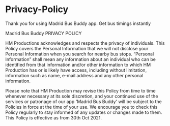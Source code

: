 # Privacy-Policy

Thank you for using Madrid Bus Buddy app. Get bus timings instantly

Madrid Bus Buddy PRIVACY POLICY

HM Productions acknowledges and respects the privacy of individuals. This Policy covers the Personal Information that we will not 
disclose your Personal Information when you search for nearby bus stops. “Personal Information” shall mean any information about an 
individual who can be identified from that information and/or other information to which HM Production has or is likely have access, 
including without limitation, information such as name, e-mail address and any other personal information.

Please note that HM Production may revise this Policy from time to time whenever necessary at its sole discretion, and your continued 
use of the services or patronage of our app 'Madrid Bus Buddy' will be subject to the Policies in force at the time of your use. We encourage you to check this Policy regularly to stay informed of any updates or changes made to them. This Policy is effective as from 30th Oct 2021.
